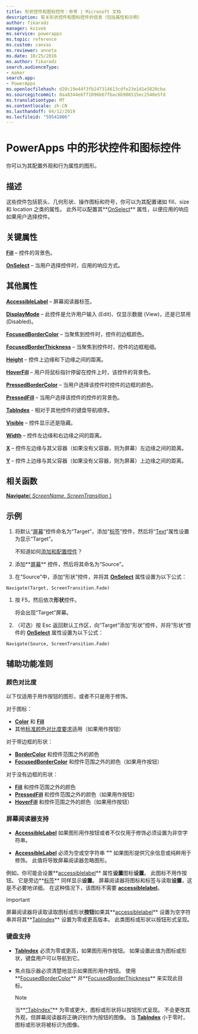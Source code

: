 ```yaml
---
title: 形状控件和图标控件：参考 | Microsoft 文档
description: 有关形状控件和图标控件的信息（包括属性和示例）
author: fikaradz
manager: kvivek
ms.service: powerapps
ms.topic: reference
ms.custom: canvas
ms.reviewer: anneta
ms.date: 10/25/2016
ms.author: fikaradz
search.audienceType:
- maker
search.app:
- PowerApps
ms.openlocfilehash: d20c19e44f3fb247314613cdfe23e1d1e5820cba
ms.sourcegitcommit: 0aa8344e6ff1096b67fbac6b986515ec2540e5fd
ms.translationtype: MT
ms.contentlocale: zh-CN
ms.lasthandoff: 04/12/2019
ms.locfileid: "59541806"
---
```

# <a name="shape-controls-and-icon-controls-in-powerapps"></a>PowerApps 中的形状控件和图标控件
你可以为其配置外观和行为属性的图形。

## <a name="description"></a>描述
这些控件包括箭头、几何形状、操作图标和符号，你可以为其配置诸如 fill、size 和 location 之类的属性。 此外可以配置其**[OnSelect](properties-core.md)** 属性，以便应用的响应如果用户选择控件。

## <a name="key-properties"></a>关键属性
**[Fill](properties-color-border.md)** – 控件的背景色。

**[OnSelect](properties-core.md)**  – 当用户选择控件时，应用的响应方式。

## <a name="additional-properties"></a>其他属性
**[AccessibleLabel](properties-accessibility.md)** – 屏幕阅读器标签。

**[DisplayMode](properties-core.md)** – 此控件是允许用户输入 (Edit)、仅显示数据 (View)，还是已禁用 (Disabled)。

**[FocusedBorderColor](properties-color-border.md)** – 当聚焦到控件时，控件的边框颜色。

**[FocusedBorderThickness](properties-color-border.md)** – 当聚焦到控件时，控件的边框粗细。

**[Height](properties-size-location.md)** – 控件上边缘和下边缘之间的距离。

**[HoverFill](properties-color-border.md)** – 用户将鼠标指针停留在控件上时，该控件的背景色。

**[PressedBorderColor](properties-color-border.md)**  – 当用户选择该控件时控件的边框的颜色。

**[PressedFill](properties-color-border.md)**  – 当用户选择该控件的控件的背景色。

**[TabIndex](properties-accessibility.md)** - 相对于其他控件的键盘导航顺序。

**[Visible](properties-core.md)** – 控件显示还是隐藏。

**[Width](properties-size-location.md)** – 控件左边缘和右边缘之间的距离。

**[X](properties-size-location.md)** – 控件左边缘与其父容器（如果没有父容器，则为屏幕）左边缘之间的距离。

**[Y](properties-size-location.md)** – 控件上边缘与其父容器（如果没有父容器，则为屏幕）上边缘之间的距离。

## <a name="related-functions"></a>相关函数

[**Navigate**( *ScreenName*, *ScreenTransition* )](../functions/function-navigate.md)

## <a name="example"></a>示例

1. 将默认“[屏幕](control-screen.md)”控件命名为“Target”，添加“[标签](control-text-box.md)”控件，然后将“[Text](properties-core.md)”属性设置为显示“Target”。

    不知道如何[添加和配置控件](../add-configure-controls.md)？

1. 添加**[屏幕](control-screen.md)** 控件，然后将其命名为“Source”。

1. 在“Source”中，添加“形状”控件，并将其 **[OnSelect](properties-core.md)** 属性设置为以下公式：

  `Navigate(Target, ScreenTransition.Fade)`
  
1. 按 F5，然后依次**形状**控件。

    将会出现“Target”屏幕。

1. （可选）按 Esc 返回默认工作区，向“Target”添加“形状”控件，并将“形状”控件的 **[OnSelect](properties-core.md)** 属性设置为以下公式：

  `Navigate(Source, ScreenTransition.Fade)`

## <a name="accessibility-guidelines"></a>辅助功能准则

### <a name="color-contrast"></a>颜色对比度

以下仅适用于用作按钮的图形，或者不只是用于修饰。

对于图标：
- **[Color](properties-color-border.md)** 和 **[Fill](properties-color-border.md)**
- 其他[标准颜色对比度要求](../accessible-apps-color.md)适用（如果用作按钮）

对于带边框的形状：
- **[BorderColor](properties-color-border.md)** 和控件范围之外的颜色
- **[FocusedBorderColor](properties-color-border.md)** 和控件范围之外的颜色（如果用作按钮）

对于没有边框的形状：
- **[Fill](properties-color-border.md)** 和控件范围之外的颜色
- **[PressedFill](properties-color-border.md)** 和控件范围之外的颜色（如果用作按钮）
- **[HoverFill](properties-color-border.md)** 和控件范围之外的颜色（如果用作按钮）

### <a name="screen-reader-support"></a>屏幕阅读器支持
- **[AccessibleLabel](properties-accessibility.md)** 如果图形用作按钮或者不仅仅用于修饰必须设置为非空字符串。

- **[AccessibleLabel](properties-accessibility.md)** 必须为空或空字符串 **""** 如果图形提供冗余信息或纯粹用于修饰。 此值将导致屏幕阅读器忽略图形。

例如，你可能会设置**[accessiblelabel](properties-accessibility.md)** 属性**设置**图标**设置**。 此图标不用作按钮。 它是旁边**[标签](control-text-box.md)** 同样显示**设置**。 屏幕阅读器将图标和标签与读取**设置**，这是不必要地详细。 在这种情况下，该图标不需要 **[accessiblelabel](properties-accessibility.md)**。

> [!IMPORTANT]
> 屏幕阅读器将读取读取图标或形状**按钮**如果其**[accessiblelabel](properties-accessibility.md)** 设置为空字符串并将其**[TabIndex](properties-accessibility.md)** 设置为零或更高版本。 此类图标或形状以按钮形式呈现。 

### <a name="keyboard-support"></a>键盘支持
- **[TabIndex](properties-accessibility.md)** 必须为零或更高，如果图形用作按钮。 如果设置此值为图标或形状，键盘用户可以导航到它。

- 焦点指示器必须清楚地显示如果图形用作按钮。 使用**[FocusedBorderColor](properties-color-border.md)** 并**[FocusedBorderThickness](properties-color-border.md)** 来实现此目标。

    > [!NOTE]
    > 当**[“TabIndex”](properties-accessibility.md)** 为零或更大，图标或形状将以按钮形式呈现。 不会更改其外观，但屏幕阅读器将正确识别作为按钮的图像。 当 **[TabIndex](properties-accessibility.md)** 小于零时，图标或形状将被标识为图像。
